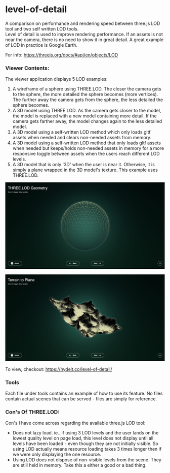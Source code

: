 # level-of-detail

A comparison on performance and rendering speed between three.js LOD tool and two self written LOD tools.
<br>
Level of detail is used to improve rendering performance. If an assets is not near the camera, there is no need to show it in great detail.
A great example of LOD in practice is Google Earth.

For info: <a href="https://threejs.org/docs/#api/en/objects/LOD" target="_blank">https://threejs.org/docs/#api/en/objects/LOD</a>

### Viewer Contents:

The viewer application displays 5 LOD examples:

<ol>
  <li>
    A wireframe of a sphere using THREE.LOD.
    The closer the camera gets to the sphere, the more detailed the sphere becomes (more vertices).
    The further away the camera gets from the sphere, the less detailed the sphere becomes.
  </li>
  <li>
    A 3D model using THREE.LOD.
    As the camera gets closer to the model, the model is replaced with a new model containing more detail.
    If the camera gets farther away, the model changes again to the less detailed model.
  </li>
  <li>
    A 3D model using a self-written LOD method which only loads gltf assets when needed and clears non-needed assets from memory.
  </li>
  <li>
    A 3D model using a self-written LOD method that only loads gltf assets when needed but keeps/holds non-needed assets in memory for a more responsive toggle between assets when the users reach different LOD levels.
  </li>
  <li>
    A 3D model that is only '3D' when the user is near it.
    Otherwise, it is simply a plane wrapped in the 3D model's texture.
    This example uses THREE.LOD.
  </li>
</ol>

![alt text](https://github.com/jessehhydee/level-of-detail/blob/main/viewer/screenshots/landing-page.png?raw=true)

![alt text](https://github.com/jessehhydee/level-of-detail/blob/main/viewer/screenshots/terrain-to-plane.png?raw=true)

To view, checkout: <a href="https://hydeit.co/level-of-detail/" target="_blank">https://hydeit.co/level-of-detail/</a>

### Tools

Each file under tools contains an example of how to use its feature.
No files contain actual scenes that can be served - files are simply for reference.

### Con's Of THREE.LOD:

Con's I have come across regarding the available three.js LOD tool:
<ul>
  <li>
    Does not lazy load. ie.. if using 3 LOD levels and the user lands on the lowest quality level on page load, this level does not display until all levels have been loaded - even though they are not initially visible. So using LOD actually means resource loading takes 3 times longer then if we were only displaying the one resource.
  </li>
  <li>
    Using LOD does not dispose of non-visible levels from the scene. They are still held in memory. Take this a either a good or a bad thing.
  </li>
</ul>


